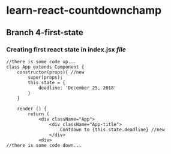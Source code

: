 # learn-react-countdownchamp

## Branch 4-first-state

### Creating first react state in index.jsx _file_
```
//there is some code up...
class App extends Component {
    constructor(props){ //new
        super(props);
        this.state = {
            deadline: 'December 25, 2018'
        }
    }

    render () { 
        return (
            <div className="App">
                <div className="App-title">
                    Contdown to {this.state.deadline} //new
                </div>
            <div>
//there is some code down...
```